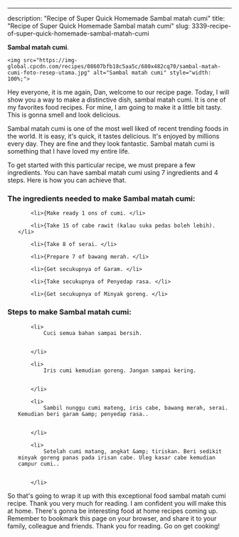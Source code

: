 ---
description: "Recipe of Super Quick Homemade Sambal matah cumi"
title: "Recipe of Super Quick Homemade Sambal matah cumi"
slug: 3339-recipe-of-super-quick-homemade-sambal-matah-cumi

<p>
	<strong>Sambal matah cumi</strong>. 
	
</p>
<p>
	
	<img src="https://img-global.cpcdn.com/recipes/08607bfb18c5aa5c/680x482cq70/sambal-matah-cumi-foto-resep-utama.jpg" alt="Sambal matah cumi" style="width: 100%;">
	
	
</p>
<p>
	Hey everyone, it is me again, Dan, welcome to our recipe page. Today, I will show you a way to make a distinctive dish, sambal matah cumi. It is one of my favorites food recipes. For mine, I am going to make it a little bit tasty. This is gonna smell and look delicious.
</p>
	
<p>
	Sambal matah cumi is one of the most well liked of recent trending foods in the world. It is easy, it's quick, it tastes delicious. It's enjoyed by millions every day. They are fine and they look fantastic. Sambal matah cumi is something that I have loved my entire life.
</p>
<p>
	
</p>

<p>
To get started with this particular recipe, we must prepare a few ingredients. You can have sambal matah cumi using 7 ingredients and 4 steps. Here is how you can achieve that.
</p>

<h3>The ingredients needed to make Sambal matah cumi:</h3>

<ol>
	
		<li>{Make ready 1 ons of cumi. </li>
	
		<li>{Take 15 of cabe rawit (kalau suka pedas boleh lebih). </li>
	
		<li>{Take 8 of serai. </li>
	
		<li>{Prepare 7 of bawang merah. </li>
	
		<li>{Get secukupnya of Garam. </li>
	
		<li>{Take secukupnya of Penyedap rasa. </li>
	
		<li>{Get secukupnya of Minyak goreng. </li>
	
</ol>
<p>
	
</p>

<h3>Steps to make Sambal matah cumi:</h3>

<ol>
	
		<li>
			Cuci semua bahan sampai bersih.
			
			
		</li>
	
		<li>
			Iris cumi kemudian goreng. Jangan sampai kering.
			
			
		</li>
	
		<li>
			Sambil nunggu cumi mateng, iris cabe, bawang merah, serai. Kemudian beri garam &amp; penyedap rasa..
			
			
		</li>
	
		<li>
			Setelah cumi matang, angkat &amp; tiriskan. Beri sedikit minyak goreng panas pada irisan cabe. Uleg kasar cabe kemudian campur cumi..
			
			
		</li>
	
</ol>

<p>
	
</p>

<p>
	So that's going to wrap it up with this exceptional food sambal matah cumi recipe. Thank you very much for reading. I am confident you will make this at home. There's gonna be interesting food at home recipes coming up. Remember to bookmark this page on your browser, and share it to your family, colleague and friends. Thank you for reading. Go on get cooking!
</p>
